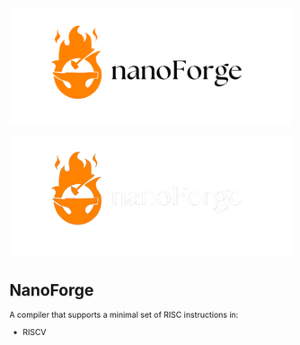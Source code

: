 <!-- Light mode image only -->
![NanoForge Light](resources/lightlogo.png#gh-light-mode-only)

<!-- Dark mode image only -->
![NanoForge Dark](resources/darklogo.png#gh-dark-mode-only)

# NanoForge
A compiler that supports a minimal set of RISC instructions in:
- RISCV



